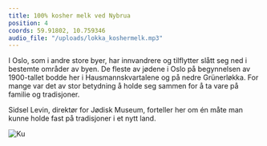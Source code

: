```yaml
---
title: 100% kosher melk ved Nybrua
position: 4
coords: 59.91802, 10.759346
audio_file: "/uploads/lokka_koshermelk.mp3"
---
```


 I Oslo, som i andre store byer, har innvandrere og tilflytter slått seg ned i bestemte områder av byen. De fleste av jødene i Oslo på begynnelsen av 1900-tallet bodde her i Hausmannskvartalene og på nedre Grünerløkka. For mange var det av stor betydning å holde seg sammen for å ta vare på familie og tradisjoner.

Sidsel Levin, direktør for Jødisk Museum, forteller her om én måte man kunne holde fast på tradisjoner i et nytt land.

![Ku](/uploads/lokka_kosher-melk.jpg)
